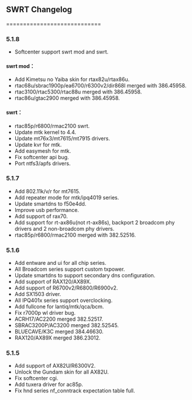## SWRT Changelog

============================

### 5.1.8
* Softcenter support swrt mod and swrt.
#### swrt mod：
* Add Kimetsu no Yaiba skin for rtax82u/rtax86u.
* rtac68u/sbrac1900p/ea6700/r6300v2/dir868l merged with 386.45958.
* rtac3100/rtac5300/rtac88u merged with 386.45958.
* rtac86u/gtac2900 merged with 386.45958.
#### swrt：
* rtac85p/r6800/rmac2100 swrt.
* Update mtk kernel to 4.4.
* Update mt76x3/mt7615/mt7915 drivers.
* Update kvr for mtk.
* Add easymesh for mtk.
* Fix softcenter api bug.
* Port ntfs3/apfs drivers.

### 5.1.7

* Add 802.11k/v/r for mt7615.
* Add repeater mode for mtk/ipq4019 series.
* Update smartdns to f50e4dd.
* Improve usb performance.
* Add support of rax70.
* Add support for rt-ax86u(not rt-ax86s), backport 2 broadcom phy drivers and 2 non-broadcom phy drivers.
* rtac85p/r6800/rmac2100 merged with 382.52516.


### 5.1.6

* Add entware and ui for all chip series.
* All Broadcom series support custom txpower.
* Update smartdns to support secondary dns configuration.
* Add support of RAX120/AX89X.
* Add support of R6700v2/R6800/R6900v2.
* Add SX1503 driver.
* All IPQ401x series support overclocking.
* Add fullcone for lantiq/mtk/qca/bcm.
* Fix r7000p wl driver bug.
* ACRH17/AC2200 merged 382.52517.
* SBRAC3200P/AC3200 merged 382.52545.
* BLUECAVE/K3C merged 384.46630.
* RAX120/AX89X merged 386.23012.

### 5.1.5

* Add support of AX82U/R6300V2.
* Unlock the Gundam skin for all AX82U.
* Fix softcenter cgi.
* Add tuxera driver for ac85p.
* Fix hnd series nf_conntrack expectation table full.


